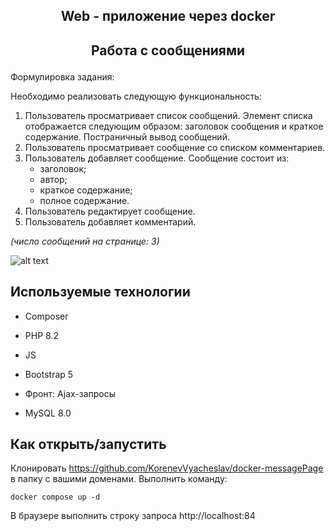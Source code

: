 ## <p align='center'>Web - приложение через docker</p>

## <p align='center'> Работа с сообщениями </p>

Формулировка задания:

Необходимо реализовать следующую функциональность:

1. Пользователь просматривает список сообщений. Элемент списка отображается
   следующим образом: заголовок сообщения и краткое содержание. Постраничный вывод
   сообщений.
2. Пользователь просматривает сообщение со списком комментариев.
3. Пользователь добавляет сообщение. Сообщение состоит из:
   + заголовок;
   + автор;
   + краткое содержание;
   + полное содержание.
4. Пользователь редактирует сообщение.
5. Пользователь добавляет комментарий.

*(число сообщений на странице: 3)*

![alt text](printscreen.png)

## Используемые технологии

* Composer

* PHP 8.2

* JS

* Bootstrap 5

* Фронт: Ajax-запросы

* MySQL 8.0


## Как открыть/запустить

Клонировать https://github.com/KorenevVyacheslav/docker-messagePage в папку c вашими доменами. 
Выполнить команду:

  `docker compose up -d`

В браузере выполнить строку запроса http://localhost:84

